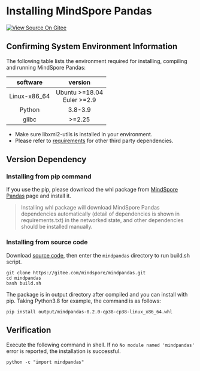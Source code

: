 # Installing MindSpore Pandas

[![View Source On Gitee](https://mindspore-website.obs.cn-north-4.myhuaweicloud.com/website-images/master/resource/_static/logo_source_en.svg)](https://gitee.com/mindspore/docs/blob/master/docs/mindpandas/docs/source_en/mindpandas_install.md)

## Confirming System Environment Information

The following table lists the environment required for installing, compiling and running MindSpore Pandas:

| software |             version              |
| :------: |:--------------------------------:|
|  Linux-x86_64 | Ubuntu \>=18.04<br/>Euler \>=2.9 |
|  Python  |             3.8-3.9              |
|  glibc  |             \>=2.25              |

- Make sure libxml2-utils is installed in your environment.
- Please refer to [requirements](https://gitee.com/mindspore/mindpandas/blob/master/requirements.txt) for other third party dependencies.

## Version Dependency

### Installing from pip command

If you use the pip, please download the whl package from [MindSpore Pandas](https://www.mindspore.cn/versions/en) page and install it.

> Installing whl package will download MindSpore Pandas dependencies automatically (detail of dependencies is shown in requirements.txt) in the networked state, and other dependencies should be installed manually.

### Installing from source code

Download [source code](https://gitee.com/mindspore/mindpandas), then enter the `mindpandas` directory to run build.sh script.

```shell
git clone https://gitee.com/mindspore/mindpandas.git
cd mindpandas
bash build.sh
```

The package is in output directory after compiled and you can install with pip. Taking Python3.8 for example, the command is as follows:

```shell
pip install output/mindpandas-0.2.0-cp38-cp38-linux_x86_64.whl
```

## Verification

Execute the following command in shell. If no `No module named 'mindpandas'` error is reported, the installation is successful.

```shell
python -c "import mindpandas"
```
